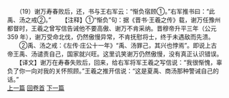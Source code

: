 　　（19）谢万寿春败后，还，书与王右军云：“惭负宿顾①。”右军推书曰：“此禹、汤之戒②。”
　　【注释】①“惭负”句：据《晋书·王羲之传》载，谢万任豫州都督时，王羲之曾写信告诫他不要高傲、谢万不肯采纳。晋穆帝升平三年（公元359 年），谢万受命北伐，仍然傲慢异常，不肯抚慰将士，终于未遇敌而先溃。
　　②禹、汤之戒：《左传·庄公十一年》“禹、汤罪己，其兴也悖焉”。即说上古帝王禹、汤谴责自己，国家就兴旺。这里讥笑谢万仍然傲慢，没有真正认识错误。
　　【译文】谢万在寿春失败后，回来，给右军将军王羲之写信说：“我很惭愧，辜负了你一向对我的关怀照顾。”王羲之推开信说：“这是夏禹、商汤那种警诫自己的话。”
<br>[上一篇](26_18) [回卷首](26_00) [下一篇](26_20)

